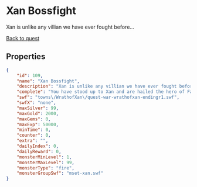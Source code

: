 # Xan Bossfight

Xan is unlike any villian we have ever fought before...

[Back to quest](../quests.md)

## Properties

```json
{
    "id": 109,
    "name": "Xan Bossfight",
    "description": "Xan is unlike any villian we have ever fought before...",
    "complete": "You have stood up to Xan and are hailed the hero of Falconreach. Now, the people look onto you for inspiration as they rebuild.... Falconreach shall spread its wings again!",
    "swf": "towns\/WrathofXan\/quest-war-wrathofxan-endingr1.swf",
    "swfX": "none",
    "maxSilver": 99,
    "maxGold": 2000,
    "maxGems": 0,
    "maxExp": 50000,
    "minTime": 0,
    "counter": 0,
    "extra": "",
    "dailyIndex": 0,
    "dailyReward": 0,
    "monsterMinLevel": 1,
    "monsterMaxLevel": 99,
    "monsterType": "fire",
    "monsterGroupSwf": "mset-xan.swf"
}
```

